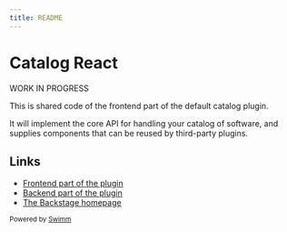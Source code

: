 ```yaml
---
title: README
---
```

# Catalog React

WORK IN PROGRESS

This is shared code of the frontend part of the default catalog plugin.

It will implement the core API for handling your catalog of software, and supplies components that can be reused by third-party plugins.

## Links

- [Frontend part of the plugin](https://github.com/backstage/backstage/tree/master/plugins/catalog)
- [Backend part of the plugin](https://github.com/backstage/backstage/tree/master/plugins/catalog-backend)
- [The Backstage homepage](https://backstage.io)

<SwmMeta version="3.0.0"><sup>Powered by [Swimm](https://app.swimm.io/)</sup></SwmMeta>
